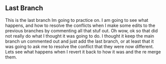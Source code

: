 <!-- Hello, I am using this README to practice source controll. 


## Main Branch ##
This is the main branch
Success, ive changed branched and now only this stuff is showing up. Now to push to remote repo on the main branch

## New Branch ## 
This is the new branch. This part of the code should only show up when were working on the new branch. 
Now I will try to push these changes to the remote repository on this new-branch. 

## Next Branch ##
This is the next branch in the line. I just merged the main branch with the new-branch but I had to resolve some conflicts. I think this is because when I was working on the new-branch I was also making changes to the main branch, so when I went to merge them, nothing was lines up. So this time I am only making changes to the next-branch. lets see how that goes when I merge these puppies. (I will merge them via a pull request via github, on the next next branch I will try to merge them all with the CLI) -->

## Last Branch ##
This is the last branch Im going to practice on. I am going to see what happens, and how to resolve the conflicts when I make some edits to the previous branches by commenting all that stuf out. Oh wow, ok so that did not really do what I thought it was going to do. I thought it keep the main branch un commented out and just add the last branch, or at least that it was going to ask me to resolve the conflict that they were now different. Lets see what happens when I revert it back to how it was and the re merge them. 